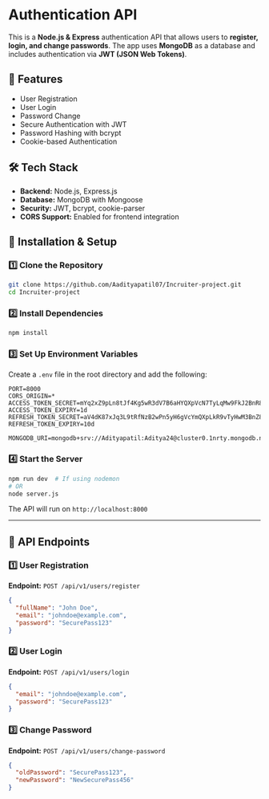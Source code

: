 # Authentication API

This is a **Node.js & Express** authentication API that allows users to **register, login, and change passwords**. The app uses **MongoDB** as a database and includes authentication via **JWT (JSON Web Tokens)**.

## 🚀 Features
- User Registration
- User Login
- Password Change
- Secure Authentication with JWT
- Password Hashing with bcrypt
- Cookie-based Authentication

## 🛠️ Tech Stack
- **Backend:** Node.js, Express.js
- **Database:** MongoDB with Mongoose
- **Security:** JWT, bcrypt, cookie-parser
- **CORS Support:** Enabled for frontend integration

## 🔧 Installation & Setup

### 1️⃣ Clone the Repository
```sh
git clone https://github.com/Aadityapatil07/Incruiter-project.git
cd Incruiter-project
```

### 2️⃣ Install Dependencies
```sh
npm install
```

### 3️⃣ Set Up Environment Variables
Create a `.env` file in the root directory and add the following:
```env
PORT=8000
CORS_ORIGIN=*
ACCESS_TOKEN_SECRET=mYq2xZ9pLn8tJf4Kg5wR3dV7B6aHYQXpVcN7TyLqMw9FkJ2BnR8P6X4VdYWpNzJ3
ACCESS_TOKEN_EXPIRY=1d
REFRESH_TOKEN_SECRET=aV4dK87xJq3L9tRfNzB2wPn5yH6gVcYmQXpLkR9vTyHwM3BnZ8FpJ6LqX2dR7YwN
REFRESH_TOKEN_EXPIRY=10d

MONGODB_URI=mongodb+srv://Adityapatil:Aditya24@cluster0.1nrty.mongodb.net/Incruiter

```

### 4️⃣ Start the Server
```sh
npm run dev  # If using nodemon
# OR
node server.js
```
The API will run on `http://localhost:8000`

---

## 📌 API Endpoints

### **1️⃣ User Registration**
**Endpoint:** `POST /api/v1/users/register`
```json
{
  "fullName": "John Doe",
  "email": "johndoe@example.com",
  "password": "SecurePass123"
}
```

### **2️⃣ User Login**
**Endpoint:** `POST /api/v1/users/login`
```json
{
  "email": "johndoe@example.com",
  "password": "SecurePass123"
}
```

### **3️⃣ Change Password**
**Endpoint:** `POST /api/v1/users/change-password`
```json
{
  "oldPassword": "SecurePass123",
  "newPassword": "NewSecurePass456"
}
```
